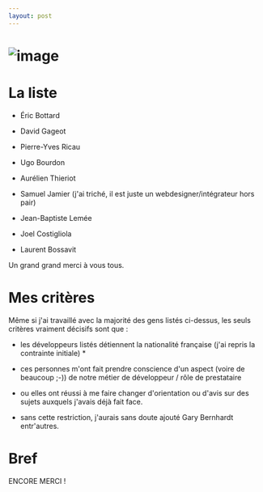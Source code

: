 ```yaml
---
layout: post
---
```

![image](http://pfilliatre.free.fr/images/images_musique/liszt.jpg)
===================================================================

La liste
========

-   Éric Bottard

-   David Gageot

-   Pierre-Yves Ricau

-   Ugo Bourdon

-   Aurélien Thieriot

-   Samuel Jamier (j'ai triché, il est juste un webdesigner/intégrateur
    hors pair)

-   Jean-Baptiste Lemée

-   Joel Costigliola

-   Laurent Bossavit

Un grand grand merci à vous tous.

Mes critères
============

Même si j'ai travaillé avec la majorité des gens listés ci-dessus, les
seuls critères vraiment décisifs sont que :

-   les développeurs listés détiennent la nationalité française (j'ai
    repris la contrainte initiale) \*

-   ces personnes m'ont fait prendre conscience d'un aspect (voire de
    beaucoup ;-)) de notre métier de développeur / rôle de prestataire

-   ou elles ont réussi à me faire changer d'orientation ou d'avis sur
    des sujets auxquels j'avais déjà fait face.

-   sans cette restriction, j'aurais sans doute ajouté Gary Bernhardt entr'autres.

Bref
====

ENCORE MERCI !